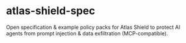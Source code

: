 # atlas-shield-spec
Open specification &amp; example policy packs for Atlas Shield to protect AI agents from prompt injection &amp; data exfiltration (MCP-compatible).
